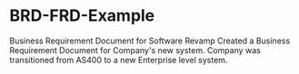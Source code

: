 # BRD-FRD-Example
Business Requirement Document for Software Revamp
Created a Business Requirement Document for Company's new system. Company was transitioned from AS400 to a new Enterprise level system.
